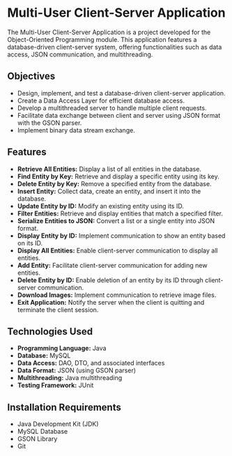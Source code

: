 # Multi-User Client-Server Application 

The Multi-User Client-Server Application is a project developed for the Object-Oriented Programming module. This application features a database-driven client-server system, offering functionalities such as data access, JSON communication, and multithreading.

## Objectives

- Design, implement, and test a database-driven client-server application.
- Create a Data Access Layer for efficient database access.
- Develop a multithreaded server to handle multiple client requests.
- Facilitate data exchange between client and server using JSON format with the GSON parser.
- Implement binary data stream exchange.

## Features

- **Retrieve All Entities:** Display a list of all entities in the database.
- **Find Entity by Key:** Retrieve and display a specific entity using its key.
- **Delete Entity by Key:** Remove a specified entity from the database.
- **Insert Entity:** Collect data, create an entity, and insert it into the database.
- **Update Entity by ID:** Modify an existing entity using its ID.
- **Filter Entities:** Retrieve and display entities that match a specified filter.
- **Serialize Entities to JSON:** Convert a list or a single entity into JSON format.
- **Display Entity by ID:** Implement communication to show an entity based on its ID.
- **Display All Entities:** Enable client-server communication to display all entities.
- **Add Entity:** Facilitate client-server communication for adding new entities.
- **Delete Entity by ID:** Enable deletion of an entity by its ID through client-server communication.
- **Download Images:** Implement communication to retrieve image files.
- **Exit Application:** Notify the server when the client is quitting and terminate the client session.

## Technologies Used

- **Programming Language:** Java
- **Database:** MySQL
- **Data Access:** DAO, DTO, and associated interfaces
- **Data Format:** JSON (using GSON parser)
- **Multithreading:** Java multithreading
- **Testing Framework:** JUnit

## Installation Requirements

- Java Development Kit (JDK)
- MySQL Database
- GSON Library
- Git


